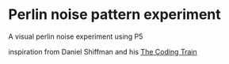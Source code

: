 # Perlin noise pattern experiment
A visual perlin noise experiment using P5

inspiration from Daniel Shiffman and his [The Coding Train](thecodingtrain.com/)